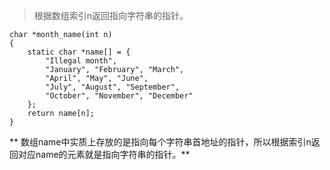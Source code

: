 > 根据数组索引n返回指向字符串的指针。



    char *month_name(int n)
    {
        static char *name[] = {
            "Illegal month",
            "January", "February", "March",
            "April", "May", "June",
            "July", "August", "September",
            "October", "November", "December"
        };
        return name[n];
    }
    
    
** 数组name中实质上存放的是指向每个字符串首地址的指针，所以根据索引n返回对应name的元素就是指向字符串的指针。**